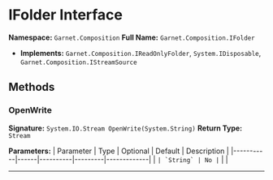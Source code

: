# IFolder Interface

**Namespace:** `Garnet.Composition`
**Full Name:** `Garnet.Composition.IFolder`
- **Implements:** `Garnet.Composition.IReadOnlyFolder`, `System.IDisposable`, `Garnet.Composition.IStreamSource`

## Methods

### OpenWrite

**Signature:** `System.IO.Stream OpenWrite(System.String)`
**Return Type:** `Stream`

**Parameters:**
| Parameter | Type | Optional | Default | Description |
|-----------|------|----------|---------|-------------|
| `` | `String` | No | `` |  |

---
